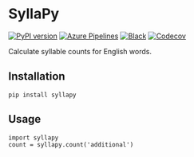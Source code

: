 SyllaPy
=======

<p>
  <a href="https://badge.fury.io/py/syllapy"><img src="https://badge.fury.io/py/syllapy.svg" alt="PyPI version"></a>
  <a href="https://mholtzscher.visualstudio.com/syllapy/_build"><img src="https://mholtzscher.visualstudio.com/syllapy/_apis/build/status/mholtzscher.syllapy?branchName=master" alt="Azure Pipelines"></a>
  <a href="https://github.com/mholtzscher/syllapy"><img src="https://img.shields.io/badge/code%20style-black-000000.svg" alt="Black"></a>
  <a href="https://codecov.io/gh/mholtzscher/syllapy">
  <img src="https://codecov.io/gh/mholtzscher/syllapy/branch/master/graph/badge.svg" alt="Codecov"/></a>
</p>

Calculate syllable counts for English words.


Installation
------------

``` {.sourceCode .python}
pip install syllapy
```

Usage
-----

``` {.sourceCode .python}
import syllapy
count = syllapy.count('additional')
```

